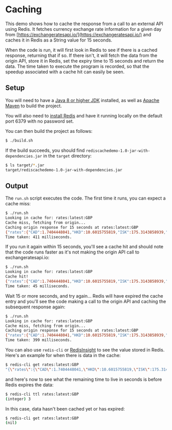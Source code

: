 # Caching

This demo shows how to cache the response from a call to an external API using Redis.  It fetches currency exchange rate information for a given day from [https://exchangeratesapi.io/](https://exchangeratesapi.io/) and caches it in Redis as a String value for 15 seconds.

When the code is run, it will first look in Redis to see if there is a cached response, returning that if so. If there isn't, it will fetch the data from the origin API, store it in Redis, set the expiry time to 15 seconds and return the data. The time taken to execute the program is recorded, so that the speedup associated with a cache hit can easily be seen.

## Setup

You will need to have a [Java 8 or higher JDK](https://openjdk.java.net/) installed, as well as [Apache Maven](https://maven.apache.org/) to build the project.

You will also need to [install Redis](https://redis.io/download) and have it running locally on the default port 6379 with no password set.

You can then build the project as follows:

```bash
$ ./build.sh
```

If the build succeeds, you should find `rediscachedemo-1.0-jar-with-dependencies.jar` in the `target` directory:

```bash
$ ls target/*.jar
target/rediscachedemo-1.0-jar-with-dependencies.jar
```

## Output

The `run.sh` script executes the code. The first time it runs, you can expect a cache miss:

```bash
$ ./run.sh
Looking in cache for: rates:latest:GBP
Cache miss, fetching from origin...
Caching origin response for 15 seconds at rates:latest:GBP
{"rates":{"CAD":1.7404448041,"HKD":10.6015755819,"ISK":175.3143858939,"PHP":65.7114280256,"DKK":8.3602485868,"HUF":404.8526122967,"CZK":29.4134834744,"GBP":1.0,"RON":5.4757650338,"SEK":11.3935246058,"IDR":19316.3300855219,"INR":100.0297809694,"BRL":7.2900441657,"RUB":100.9023071823,"HRK":8.5190429633,"JPY":142.0945573874,"THB":41.0718901363,"CHF":1.2150635515,"EUR":1.123810166,"MYR":5.5297079217,"BGN":2.1979479226,"TRY":10.1739658137,"CNY":8.8461841026,"NOK":11.6190733061,"NZD":1.9053077554,"ZAR":20.9398424418,"USD":1.3672274479,"MXN":27.1303507412,"SGD":1.8137172269,"AUD":1.7682029152,"ILS":4.2943034063,"KRW":1500.5113336255,"PLN":5.0855781441},"base":"GBP","date":"2021-01-13"}
Time taken: 411 milliseconds.
```

If you run it again within 15 seconds, you'll see a cache hit and should note that the code runs faster as it's not making the origin API call to exchangeratesapi.io:

```bash
$ ./run.sh
Looking in cache for: rates:latest:GBP
Cache hit!
{"rates":{"CAD":1.7404448041,"HKD":10.6015755819,"ISK":175.3143858939,"PHP":65.7114280256,"DKK":8.3602485868,"HUF":404.8526122967,"CZK":29.4134834744,"GBP":1.0,"RON":5.4757650338,"SEK":11.3935246058,"IDR":19316.3300855219,"INR":100.0297809694,"BRL":7.2900441657,"RUB":100.9023071823,"HRK":8.5190429633,"JPY":142.0945573874,"THB":41.0718901363,"CHF":1.2150635515,"EUR":1.123810166,"MYR":5.5297079217,"BGN":2.1979479226,"TRY":10.1739658137,"CNY":8.8461841026,"NOK":11.6190733061,"NZD":1.9053077554,"ZAR":20.9398424418,"USD":1.3672274479,"MXN":27.1303507412,"SGD":1.8137172269,"AUD":1.7682029152,"ILS":4.2943034063,"KRW":1500.5113336255,"PLN":5.0855781441},"base":"GBP","date":"2021-01-13"}
Time taken: 45 milliseconds.
```

Wait 15 or more seconds, and try again... Redis will have expired the cache entry and you'll see the code making a call to the origin API and caching the subsequent response again:

```bash
$ ./run.sh
Looking in cache for: rates:latest:GBP
Cache miss, fetching from origin...
Caching origin response for 15 seconds at rates:latest:GBP
{"rates":{"CAD":1.7404448041,"HKD":10.6015755819,"ISK":175.3143858939,"PHP":65.7114280256,"DKK":8.3602485868,"HUF":404.8526122967,"CZK":29.4134834744,"GBP":1.0,"RON":5.4757650338,"SEK":11.3935246058,"IDR":19316.3300855219,"INR":100.0297809694,"BRL":7.2900441657,"RUB":100.9023071823,"HRK":8.5190429633,"JPY":142.0945573874,"THB":41.0718901363,"CHF":1.2150635515,"EUR":1.123810166,"MYR":5.5297079217,"BGN":2.1979479226,"TRY":10.1739658137,"CNY":8.8461841026,"NOK":11.6190733061,"NZD":1.9053077554,"ZAR":20.9398424418,"USD":1.3672274479,"MXN":27.1303507412,"SGD":1.8137172269,"AUD":1.7682029152,"ILS":4.2943034063,"KRW":1500.5113336255,"PLN":5.0855781441},"base":"GBP","date":"2021-01-13"}
Time taken: 399 milliseconds.
```

You can also use `redis-cli` or [RedisInsight](https://redislabs.com/redis-enterprise/redis-insight/) to see the value stored in Redis.  Here's an example for when there is data in the cache:

```bash
$ redis-cli get rates:latest:GBP
"{\"rates\":{\"CAD\":1.7404448041,\"HKD\":10.6015755819,\"ISK\":175.3143858939,\"PHP\":65.7114280256,\"DKK\":8.3602485868,\"HUF\":404.8526122967,\"CZK\":29.4134834744,\"GBP\":1.0,\"RON\":5.4757650338,\"SEK\":11.3935246058,\"IDR\":19316.3300855219,\"INR\":100.0297809694,\"BRL\":7.2900441657,\"RUB\":100.9023071823,\"HRK\":8.5190429633,\"JPY\":142.0945573874,\"THB\":41.0718901363,\"CHF\":1.2150635515,\"EUR\":1.123810166,\"MYR\":5.5297079217,\"BGN\":2.1979479226,\"TRY\":10.1739658137,\"CNY\":8.8461841026,\"NOK\":11.6190733061,\"NZD\":1.9053077554,\"ZAR\":20.9398424418,\"USD\":1.3672274479,\"MXN\":27.1303507412,\"SGD\":1.8137172269,\"AUD\":1.7682029152,\"ILS\":4.2943034063,\"KRW\":1500.5113336255,\"PLN\":5.0855781441},\"base\":\"GBP\",\"date\":\"2021-01-13\"}"
```

and here's now to see what the remaining time to live in seconds is before Redis expires the data:

```bash
$ redis-cli ttl rates:latest:GBP
(integer) 3
```

In this case, data hasn't been cached yet or has expired:

```bash
$ redis-cli get rates:latest:GBP
(nil)
```
